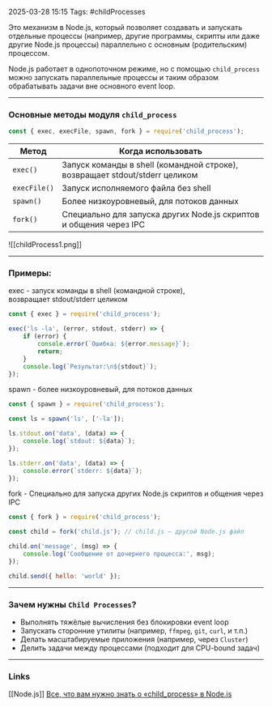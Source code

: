 2025-03-28 15:15
Tags: #childProcesses

Это механизм в Node.js, который позволяет создавать и запускать отдельные процессы (например, другие программы, скрипты или даже другие Node.js процессы) параллельно с основным (родительским) процессом.

Node.js работает в однопоточном режиме, но с помощью `child_process` можно запускать параллельные процессы и таким образом обрабатывать задачи вне основного event loop.

---

### Основные методы модуля `child_process`

```js
const { exec, execFile, spawn, fork } = require('child_process');
```

| Метод        | Когда использовать                                                             |
| ------------ | ------------------------------------------------------------------------------ |
| `exec()`     | Запуск команды в shell (командной строке),<br>возвращает stdout/stderr целиком |
| `execFile()` | Запуск исполняемого файла без shell                                            |
| `spawn()`    | Более низкоуровневый, для потоков данных                                       |
| `fork()`     | Специально для запуска других Node.js скриптов и общения через IPC             |

![[childProcess1.png]]

---

### Примеры:

exec - запуск команды в shell (командной строке),  
возвращает stdout/stderr целиком
```js
const { exec } = require('child_process');

exec('ls -la', (error, stdout, stderr) => {
    if (error) {
        console.error(`Ошибка: ${error.message}`);
        return;
    }
    console.log(`Результат:\n${stdout}`);
});
```

spawn - более низкоуровневый, для потоков данных
```js
const { spawn } = require('child_process');

const ls = spawn('ls', ['-la']);

ls.stdout.on('data', (data) => {
    console.log(`stdout: ${data}`);
});

ls.stderr.on('data', (data) => {
    console.error(`stderr: ${data}`);
});
```

fork - Специально для запуска других Node.js скриптов и общения через IPC
```js
const { fork } = require('child_process');

const child = fork('child.js'); // child.js — другой Node.js файл

child.on('message', (msg) => {
    console.log('Сообщение от дочернего процесса:', msg);
});

child.send({ hello: 'world' });
```


---

### Зачем нужны `Child Processes`?

- Выполнять тяжёлые вычисления без блокировки event loop
- Запускать сторонние утилиты (например, `ffmpeg`, `git`, `curl`, и т.п.)
- Делать масштабируемые приложения (например, через `Cluster`)
- Делить задачи между процессами (подходит для CPU-bound задач)

---
### Links
[[Node.js]]
[Все, что вам нужно знать о «child_process» в Node.js](https://www.youtube.com/watch?v=C1v4MXGhpcM)